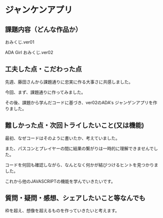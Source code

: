 # ジャンケンアプリ
## 課題内容（どんな作品か）
おみくじ.ver01 

ADA Girl おみくじ.ver02



## 工夫した点・こだわった点
先週、藤田さんから課題通りに忠実に作る大事さに共感しました。

今回、まず、課題通りに作ってみました。

その後、課題から学んだコードに基づき、ver02のADA's ジャンゲンアプリを作りました。


## 難しかった点・次回トライしたいこと(又は機能)
最初、なぜコードはそのように書いたか、考えていました。

また、パスコンとプレイヤーの間に結果の繋がりは一時的に理解できませんでした。

コードを何回も確認しながら、なんとなく何かが結びつけるヒントを見つかりました。

これから他のJAVASCRIPTの機能を学んでいきたいです。

## 質問・疑問・感想、シェアしたいこと等なんでも
枠を超え、想像を超えるものを作っていきたいと考えます。
